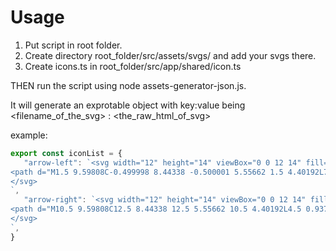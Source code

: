 # Usage

1. Put script in root folder.
2. Create directory root_folder/src/assets/svgs/ and add your svgs there.
3. Create icons.ts in root_folder/src/app/shared/icon.ts

THEN run the script using node assets-generator-json.js.

It will generate an exprotable object with key:value being <filename_of_the_svg> : <the_raw_html_of_svg>

example:

```ts
export const iconList = {
   "arrow-left": `<svg width="12" height="14" viewBox="0 0 12 14" fill="none" xmlns="http://www.w3.org/2000/svg">
<path d="M1.5 9.59808C-0.499998 8.44338 -0.500001 5.55662 1.5 4.40192L7.5 0.937822C9.5 -0.216878 12 1.2265 12 3.5359L12 10.4641C12 12.7735 9.5 14.2169 7.5 13.0622L1.5 9.59808Z" fill="#FF5FA8"/>
</svg>
`,
   "arrow-right": `<svg width="12" height="14" viewBox="0 0 12 14" fill="none" xmlns="http://www.w3.org/2000/svg">
<path d="M10.5 9.59808C12.5 8.44338 12.5 5.55662 10.5 4.40192L4.5 0.937823C2.5 -0.216878 -6.89482e-07 1.2265 -5.88535e-07 3.5359L-2.85693e-07 10.4641C-1.84746e-07 12.7735 2.5 14.2169 4.5 13.0622L10.5 9.59808Z" fill="#FF5FA8"/>
</svg>
`,
}
```
